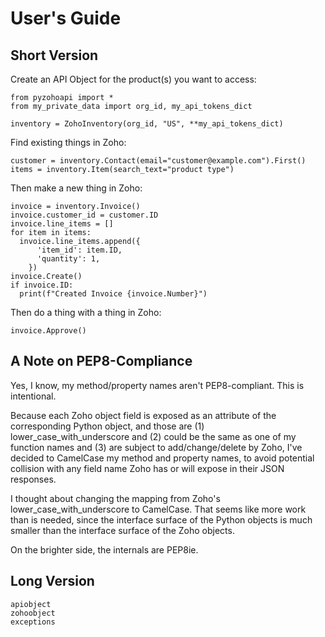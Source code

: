 # User's Guide

## Short Version

Create an API Object for the product(s) you want to access:
```{code-block} python
from pyzohoapi import *
from my_private_data import org_id, my_api_tokens_dict

inventory = ZohoInventory(org_id, "US", **my_api_tokens_dict)
```

Find existing things in Zoho:
```{code-block} python
customer = inventory.Contact(email="customer@example.com").First()
items = inventory.Item(search_text="product type")
```

Then make a new thing in Zoho:
```{code-block} python
invoice = inventory.Invoice()
invoice.customer_id = customer.ID
invoice.line_items = []
for item in items:
  invoice.line_items.append({
      'item_id': item.ID,
      'quantity': 1,
    })
invoice.Create()
if invoice.ID:
  print(f"Created Invoice {invoice.Number}")
```

Then do a thing with a thing in Zoho:
```{code-block} python
invoice.Approve()
```

## A Note on PEP8-Compliance
Yes, I know, my method/property names aren't PEP8-compliant. This is
intentional.

Because each Zoho object field is exposed as an attribute of the corresponding
Python object, and those are (1) lower_case_with_underscore and (2) could be the
same as one of my function names and (3) are subject to add/change/delete by
Zoho, I've decided to CamelCase my method and property names, to avoid
potential collision with any field name Zoho has or will expose in their
JSON responses.

I thought about changing the mapping from Zoho's lower_case_with_underscore to
CamelCase. That seems like more work than is needed, since the interface surface
of the Python objects is much smaller than the interface surface of the Zoho
objects.

On the brighter side, the internals are PEP8ie.

## Long Version
```{toctree}
apiobject
zohoobject
exceptions
```
